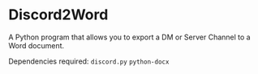 # Discord2Word
A Python program that allows you to export a DM or Server Channel to a Word document.

Dependencies required:
`discord.py`
`python-docx`
